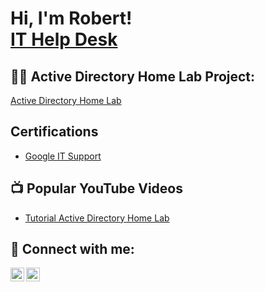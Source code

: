 <h1>Hi, I'm Robert! <br/><a href="https://github.com/robertnpalmer">IT Help Desk</a> <a href="https://www.linkedin.com/in/robert-neil-palmer/"></a></h1>

<h2>👨‍💻 Active Directory Home Lab Project:</h2>

<a href="https://youtu.be/cfQJOiF8x_I">Active Directory Home Lab</a>

<h2>Certifications</h2>

- <a href="https://drive.google.com/file/d/1RYV6OAppoDJfaLXStigqcmbotJbNm6pC/view?usp=drive_link">Google IT Support</a>

<h2>📺 Popular YouTube Videos</h2>

- [Tutorial Active Directory Home Lab](https://www.youtube.com/watch?v=a83ASGn_V_s)

<h2> 🤳 Connect with me:</h2>

[<img align="left" alt="JoshMadakor | YouTube" width="22px" src="https://cdn.jsdelivr.net/npm/simple-icons@v3/icons/youtube.svg" />][youtube]
[<img align="left" alt="JoshMadakor | LinkedIn" width="22px" src="https://cdn.jsdelivr.net/npm/simple-icons@v3/icons/linkedin.svg" />][linkedin]

[youtube]:  https://www.youtube.com/@robertneilpalmer
[linkedin]: https://www.linkedin.com/in/robert-neil-palmer/
